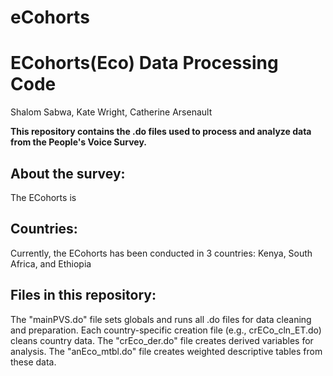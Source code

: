 # eCohorts

# ECohorts(Eco) Data Processing Code
Shalom Sabwa, Kate Wright, Catherine Arsenault

**This repository contains the .do files used to process and analyze data from the People's Voice Survey.** 

## About the survey: 
The ECohorts is

## Countries: 
Currently, the ECohorts has been conducted in 3 countries: Kenya, South Africa, and Ethiopia 

## Files in this repository: 
The "mainPVS.do" file sets globals and runs all .do files for data cleaning and preparation. Each country-specific creation file (e.g., crECo_cln_ET.do) cleans country data. The "crEco_der.do" file creates derived variables for analysis. The "anEco_mtbl.do" file creates weighted descriptive tables from these data. 
